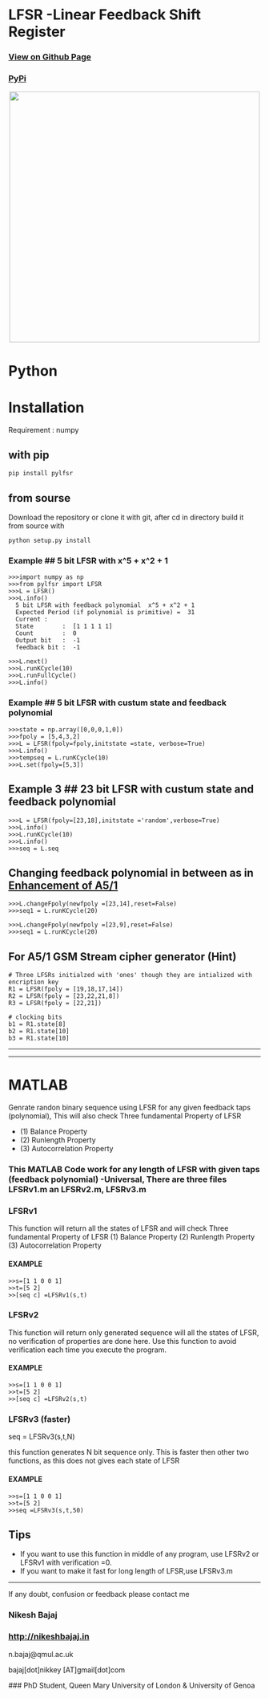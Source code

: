 # LFSR -Linear Feedback Shift Register

### **[View on Github Page](http://nikeshbajaj.github.io/Linear_Feedback_Shift_Register/)**
### **[PyPi](https://pypi.org/project/pylfsr/)**

<p align="center">
  <img src="https://raw.githubusercontent.com/nikeshbajaj/Linear_Feedback_Shift_Register/master/images/LFSR.jpg" width="500"/>
</p>


# Python
# Installation

Requirement : numpy

## with pip

```
pip install pylfsr

```

## from sourse
Download the repository or clone it with git, after cd in directory build it from source with

```
python setup.py install

```


### Example  ## 5 bit LFSR with x^5 + x^2 + 1
```
>>>import numpy as np
>>>from pylfsr import LFSR
>>>L = LFSR() 
>>>L.info()
  5 bit LFSR with feedback polynomial  x^5 + x^2 + 1
  Expected Period (if polynomial is primitive) =  31
  Current :
  State        :  [1 1 1 1 1]
  Count        :  0
  Output bit   :  -1
  feedback bit :  -1
```
```
>>>L.next()
>>>L.runKCycle(10)
>>>L.runFullCycle()
>>>L.info()
```

### Example  ## 5 bit LFSR with custum state and feedback polynomial
```
>>>state = np.array([0,0,0,1,0])
>>>fpoly = [5,4,3,2]
>>>L = LFSR(fpoly=fpoly,initstate =state, verbose=True)
>>>L.info()
>>>tempseq = L.runKCycle(10)
>>>L.set(fpoly=[5,3])
```

## Example 3  ## 23 bit LFSR with custum state and feedback polynomial
```
>>>L = LFSR(fpoly=[23,18],initstate ='random',verbose=True)
>>>L.info()
>>>L.runKCycle(10)
>>>L.info()
>>>seq = L.seq
```
## Changing feedback polynomial in between as in [Enhancement of A5/1](https://doi.org/10.1109/ETNCC.2011.5958486)
```
>>>L.changeFpoly(newfpoly =[23,14],reset=False)
>>>seq1 = L.runKCycle(20)

>>>L.changeFpoly(newfpoly =[23,9],reset=False)
>>>seq1 = L.runKCycle(20)
```

## For A5/1 GSM Stream cipher generator (Hint)
```
# Three LFSRs initialzed with 'ones' though they are intialized with encription key
R1 = LFSR(fpoly = [19,18,17,14])
R2 = LFSR(fpoly = [23,22,21,8])
R3 = LFSR(fpoly = [22,21])

# clocking bits
b1 = R1.state[8]
b2 = R1.state[10]
b3 = R1.state[10]

```
______________________________________
______________________________________

# MATLAB
Genrate randon binary sequence using LFSR for any given feedback taps (polynomial), 
This will also check Three fundamental Property of LFSR 
* (1) Balance Property 
* (2) Runlength Property 
* (3) Autocorrelation Property

### This MATLAB Code work for any length of LFSR with given taps (feedback polynomial) -Universal, There are three files LFSRv1.m an LFSRv2.m, LFSRv3.m
### LFSRv1
This function will return all the states of LFSR and will check Three fundamental Property of LFSR 
(1) Balance Property (2) Runlength Property (3) Autocorrelation Property

#### EXAMPLE
```
>>s=[1 1 0 0 1] 
>>t=[5 2]
>>[seq c] =LFSRv1(s,t)
```

### LFSRv2
This function will return only generated sequence will all the states of LFSR, no verification of properties are done
here. Use this function to avoid verification each time you execute the program.
#### EXAMPLE
```
>>s=[1 1 0 0 1] 
>>t=[5 2]
>>[seq c] =LFSRv2(s,t)
```

### LFSRv3 (faster)
<p>seq = LFSRv3(s,t,N)</p>
this function generates N bit sequence only. This is faster then other two functions, as this does not gives each state of LFSR

#### EXAMPLE
```
>>s=[1 1 0 0 1]  
>>t=[5 2]
>>seq =LFSRv3(s,t,50)
```



## Tips
* If you want to use this function in middle of any program, use LFSRv2 or LFSRv1 with verification =0. 
* If you want to make it fast for long length of LFSR,use LFSRv3.m 

______________________________________
If any doubt, confusion or feedback please contact me
### Nikesh Bajaj
### http://nikeshbajaj.in
<p> n.bajaj@qmul.ac.uk </p>
<p> bajaj[dot]nikkey [AT]gmail[dot]com </p>
### PhD Student, Queen Mary University of London & University of Genoa
